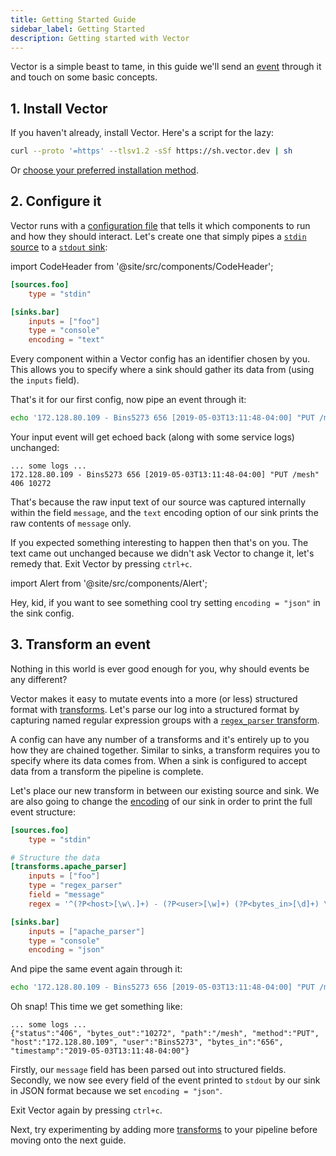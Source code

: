 ```yaml
---
title: Getting Started Guide
sidebar_label: Getting Started
description: Getting started with Vector
---
```


Vector is a simple beast to tame, in this guide we'll send an
[event][docs.data-model#event] through it and touch on some basic concepts.

## 1. Install Vector

If you haven't already, install Vector. Here's a script for the lazy:

```bash
curl --proto '=https' --tlsv1.2 -sSf https://sh.vector.dev | sh
```

Or [choose your preferred installation method][docs.installation].

## 2. Configure it

Vector runs with a [configuration file][docs.configuration] that tells it which
components to run and how they should interact. Let's create one that simply
pipes a [`stdin` source][docs.sources.stdin] to a
[`stdout` sink][docs.sinks.console]:

import CodeHeader from '@site/src/components/CodeHeader';

<CodeHeader fileName="vector.toml" />

```toml
[sources.foo]
    type = "stdin"

[sinks.bar]
    inputs = ["foo"]
    type = "console"
    encoding = "text"
```

Every component within a Vector config has an identifier chosen by you. This
allows you to specify where a sink should gather its data from (using the
`inputs` field).

That's it for our first config, now pipe an event through it:

```bash
echo '172.128.80.109 - Bins5273 656 [2019-05-03T13:11:48-04:00] "PUT /mesh" 406 10272' | vector --config ./vector.toml
```

Your input event will get echoed back (along with some service logs) unchanged:

```text
... some logs ...
172.128.80.109 - Bins5273 656 [2019-05-03T13:11:48-04:00] "PUT /mesh" 406 10272
```

That's because the raw input text of our source was captured internally within
the field `message`, and the `text` encoding option of our sink prints the raw
contents of `message` only.

If you expected something interesting to happen then that's on you. The text
came out unchanged because we didn't ask Vector to change it, let's remedy that.
Exit Vector by pressing `ctrl+c`.

import Alert from '@site/src/components/Alert';

<Alert type="info">

Hey, kid, if you want to see something cool try setting `encoding = "json"` in
the sink config.

</Alert>

## 3. Transform an event

Nothing in this world is ever good enough for you, why should events be any
different?

Vector makes it easy to mutate events into a more (or less) structured format
with [transforms][docs.transforms]. Let's parse our log into a structured format
by capturing named regular expression groups with a
[`regex_parser` transform][docs.transforms.regex_parser].

A config can have any number of a transforms and it's entirely up to you how
they are chained together. Similar to sinks, a transform requires you to specify
where its data comes from. When a sink is configured to accept data from a
transform the pipeline is complete.

Let's place our new transform in between our existing source and sink. We are
also going to change the [encoding][docs.sinks.console#encoding] of our sink in
order to print the full event structure:

<CodeHeader fileName="vector.toml" />

```toml
[sources.foo]
    type = "stdin"

# Structure the data
[transforms.apache_parser]
    inputs = ["foo"]
    type = "regex_parser"
    field = "message"
    regex = '^(?P<host>[\w\.]+) - (?P<user>[\w]+) (?P<bytes_in>[\d]+) \[(?P<timestamp>.*)\] "(?P<method>[\w]+) (?P<path>.*)" (?P<status>[\d]+) (?P<bytes_out>[\d]+)$'

[sinks.bar]
    inputs = ["apache_parser"]
    type = "console"
    encoding = "json"
```

And pipe the same event again through it:

```bash
echo '172.128.80.109 - Bins5273 656 [2019-05-03T13:11:48-04:00] "PUT /mesh" 406 10272' | vector --config ./vector.toml
```

Oh snap! This time we get something like:

```text
... some logs ...
{"status":"406", "bytes_out":"10272", "path":"/mesh", "method":"PUT", "host":"172.128.80.109", "user":"Bins5273", "bytes_in":"656", "timestamp":"2019-05-03T13:11:48-04:00"}
```

Firstly, our `message` field has been parsed out into structured fields.
Secondly, we now see every field of the event printed to `stdout` by our sink in
JSON format because we set `encoding = "json"`.

Exit Vector again by pressing `ctrl+c`.

Next, try experimenting by adding more [transforms][docs.transforms] to your
pipeline before moving onto the next guide.


[docs.configuration]: /docs/setup/configuration/
[docs.data-model#event]: /docs/about/data-model/#event
[docs.installation]: /docs/setup/installation/
[docs.sinks.console#encoding]: /docs/reference/sinks/console/#encoding
[docs.sinks.console]: /docs/reference/sinks/console/
[docs.sources.stdin]: /docs/reference/sources/stdin/
[docs.transforms.regex_parser]: /docs/reference/transforms/regex_parser/
[docs.transforms]: /docs/reference/transforms/
